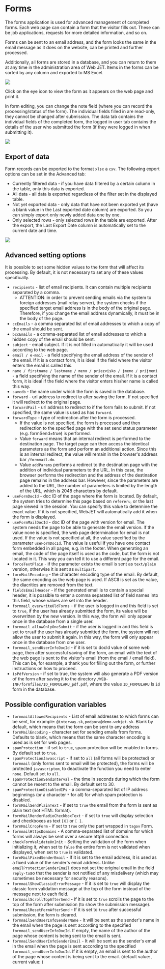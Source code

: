 # Forms

The forms application is used for advanced management of completed forms. Each web page can contain a form that the visitor fills out. These can be job applications, requests for more detailed information, and so on.

Forms can be sent to an email address, and the form looks the same in the email message as it does on the website, can be printed and further processed.

Additionally, all forms are stored in a database, and you can return to them at any time in the administration area of Web JET. Items in the forms can be sorted by any column and exported to MS Excel.

![](detail.png)

Click on the eye icon to view the form as it appears on the web page and print it.

In form editing, you can change the note field (where you can record the processing/status of the form). The individual fields filled in are read-only, they cannot be changed after submission. The data tab contains the individual fields of the completed form, the logged in user tab contains the details of the user who submitted the form (if they were logged in when submitting it).

![](detail-editnote.png)

## Export of data

Form records can be exported to the format `xlsx` a `csv`. The following export options can be set in the Advanced tab:
- Currently filtered data - if you have data filtered by a certain column in the table, only this data is exported.
- All data - all data is exported regardless of the filter set in the displayed table.
- Not yet exported data - only data that have not been exported yet (have a blank value in the Last exported date column) are exported. So you can simply export only newly added data one by one.
- Only selected rows - only selected rows in the table are exported.
After the export, the Last Export Date column is automatically set to the current date and time.

![](export-advanced.png)

## Advanced setting options

It is possible to set some hidden values to the form that will affect its processing. By default, it is not necessary to set any of these values specifically.

- `recipients` - list of email recipients. It can contain multiple recipients separated by a comma.
	- ATTENTION: in order to prevent sending emails via the system to foreign addresses (mail relay server), the system checks if the specified target email address is in the body of the original page. Therefore, if you change the email address dynamically, it must be in the body of the page.
- `ccEmails` - a comma separated list of email addresses to which a copy of the email should be sent.
- `bccEmails` - a comma-separated list of email addresses to which a hidden copy of the email should be sent.
- `subject` - email subject. If it is not filled in automatically it will be used according to the web page.
- `email / e-mail` - a field specifying the email address of the sender of the email. If it is a contact form, it is ideal if the field where the visitor enters the email is called this.
- `name / firstname / lastname / meno / priezvisko / jmeno / prijmeni` - a field specifying the name of the sender of the email. If it is a contact form, it is ideal if the field where the visitor enters his/her name is called this way.
- `savedb` - the name under which the form is saved in the database.
- `forward` - url address to redirect to after saving the form. If not specified it will redirect to the original page.
- `forwardFail` - url address to redirect to if the form fails to submit. If not specified, the same value is used as has `forward`.
- `forwardType` - type of redirection after the form is processed.
	- If the value is not specified, the form is processed and then redirection to the specified page with the set send status parameter (e.g. formSend=true) is performed.
	- Value `forward` means that an internal redirect is performed to the destination page. The target page can then access the identical parameters as the form and perform an additional action. Since this is an internal redirect, the value will remain in the browser's address bar `/formmail.do`.
	- Value `addParams` performs a redirect to the destination page with the addition of individual parameters to the URL. In this case, the browser performs the redirection and the address of the destination page remains in the address bar. However, since the parameters are added to the URL, the number of parameters is limited by the length of the URL, which is 2048 characters by default.
- `useFormDocId` - doc ID of the page where the form is located. By default, the system tries to determine this page based on `refereru`, or the last page viewed in the session. You can specify this value to determine the exact value. If it is not specified, WebJET will automatically add it when the form is displayed.
- `useFormMailDocId` - doc ID of the page with version for email. The system needs the page to be able to generate the email version. If the value none is specified, the web page determination for email is not used. If the value is not specified at all, the value specified by the parameter `useFormDocId`. The value is useful if you have one contact form embedded in all pages, e.g. in the footer. When generating an email, the code of the page itself is used as the code, but the form is not located in it. This way you can tell it to use a different page for the email.
- `forceTextPlain` - if the parameter exists the email is sent as `text/plain` version, otherwise it is sent as `multipart`.
- `formMailEncoding` - the character encoding type of the email. By default, the same encoding as the web page is used. If ASCII is set as the value, the diacritics are removed from the text.
- `fieldsEmailHeader` - if the generated email is to contain a special header, it is possible to enter a comma separated list of field names into this field, whose values are set into the header.
- `formmail_overwriteOldForms` - if the user is logged in and this field is set to `true`, if the user has already submitted the form, its value will be overwritten by the new version. In this way, the form will only appear once in the database from a single user.
- `formmail_allowOnlyOneSubmit` - if the user is logged in and this field is set to `true`if the user has already submitted the form, the system will not allow the user to submit it again. In this way, the form will only appear once in the database from one user.
- `formmail_sendUserInfoDocId` - if it is set to docId value of some web page, then after successful saving of the form, an email with the text of the web page is sent to the visitor's email (from the email / email field). This can be, for example, a thank you for filling out the form, or further instructions on how to proceed.
- `isPdfVersion` - if set to true, the system will also generate a PDF version of the form after saving it to the directory `/WEB-INF/formfiles/ID_FORMULARU_pdf.pdf`, where the value `ID_FORMULARU` Is `id` form in the database.

## Possible configuration variables

- `formmailAllowedRecipients` - List of email addresses to which forms can be sent, for example: `@interway.sk,podpora@demo.webjet.sk`. Blank by default, which means that the form can be sent to any address
- `formMailEncoding` - character set for sending emails from forms. Defaults to blank, which means that the same character encoding is used as is set for web pages.
- `spamProtection` - if set to `true`, spam protection will be enabled in forms. By default set to `true`.
- `spamProtectionJavascript` - if set to `all` (all forms will be protected) or `formmail` (only forms sent to email will be protected), the forms will be protected `javascriptom`, to deactivate the function you need to enter `none`. Default set to `all`.
- `spamProtectionSendInterval` - the time in seconds during which the form cannot be resent to the email. By default set to 30.
- `spamProtectionDisabledIPs` - a comma-separated list of IP address beginnings (or a character `*` for all) for which spam protection is disabled.
- `formMailSendPlainText` - if set to `true` the email from the form is sent as plain text (not HTML format).
- `formMailRenderRadioCheckboxText` - if set to `true` will display selection and checkboxes as text `[X]` or `[ ]`.
- `formMailCropForm` - if set to `true` only the part wrapped in `tagov` Form.
- `formmailHttpsDomains` - A comma-separated list of domains for which forms will always be sent over a secure httpS connection.
- `checkFormValidateOnInit` - Setting the validation of the form when initializing it, when set to `false` the entire form is not validated when displayed, when set to `true` is validated.
- `formMailFixedSenderEmail` - If it is set to the email address, it is used as a fixed value of the sender's email address. Unlike `emailProtectionSenderEmail` does not set the original email in the field `reply-to`so that the sender is not notified of any misdelivery (which may sometimes be necessary for security reasons).
- `formmailShowClassicErrorMessage` - If it is set to `true` will display the classic form validation message at the top of the form instead of the message next to each field.
- `formmailScrollTopAfterSend` - If it is set to `true` scrolls the page to the top of the form after submission (to show the submission message).
- `formmailResetFormAfterSend` - If it is set to `true` after successful submission, the form is cleared.
- `formmailSendUserInfoSenderName` - It will be sent as the sender's name in the email when the page is sent according to the specified `formmail_sendUserInfoDocId`. If empty, the name of the author of the page whose content is being sent to the email is sent.
- `formmailSendUserInfoSenderEmail` - It will be sent as the sender's email in the email when the page is sent according to the specified `formmail_sendUserInfoDocId`. If it is empty, an email is sent to the author of the page whose content is being sent to the email. (default value: , current value: )
